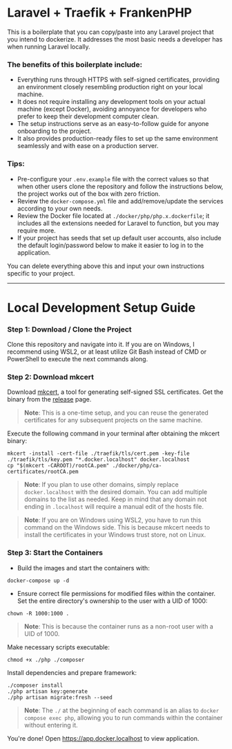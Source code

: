 # Laravel + Traefik + FrankenPHP

This is a boilerplate that you can copy/paste into any Laravel project that you intend to dockerize. 
It addresses the most basic needs a developer has when running Laravel locally.

### The benefits of this boilerplate include:

- Everything runs through HTTPS with self-signed certificates, providing an environment closely resembling production right on your local machine.
- It does not require installing any development tools on your actual machine (except Docker), avoiding annoyance for developers who prefer to keep their development computer clean.
- The setup instructions serve as an easy-to-follow guide for anyone onboarding to the project.
- It also provides production-ready files to set up the same environment seamlessly and with ease on a production server.

### Tips:

- Pre-configure your `.env.example` file with the correct values so that when other users clone the repository and follow the instructions below, the project works out of the box with zero friction.
- Review the `docker-compose.yml` file and add/remove/update the services according to your own needs.
- Review the Docker file located at `./docker/php/php.x.dockerfile`; it includes all the extensions needed for Laravel to function, but you may require more.
- If your project has seeds that set up default user accounts, also include the default login/password below to make it easier to log in to the application.

You can delete everything above this and input your own instructions specific to your project.

---

# Local Development Setup Guide

### Step 1: Download / Clone the Project

Clone this repository and navigate into it. If you are on Windows, I recommend using WSL2, or at least utilize Git Bash instead of CMD or PowerShell to execute the next commands along.

### Step 2: Download mkcert

Download [mkcert](https://github.com/FiloSottile/mkcert), a tool for generating self-signed SSL certificates. Get the binary from the [release](https://github.com/FiloSottile/mkcert/releases) page.

> **Note**: This is a one-time setup, and you can reuse the generated certificates for any subsequent projects on the same machine.

Execute the following command in your terminal after obtaining the mkcert binary:

```shell
mkcert -install -cert-file ./traefik/tls/cert.pem -key-file ./traefik/tls/key.pem "*.docker.localhost" docker.localhost
cp "$(mkcert -CAROOT)/rootCA.pem" ./docker/php/ca-certificates/rootCA.pem
```
> **Note**: If you plan to use other domains, simply replace `docker.localhost` with the desired domain. You can add multiple domains to the list as needed. Keep in mind that any domain not ending in `.localhost` will require a manual edit of the hosts file.

> **Note**: If you are on Windows using WSL2, you have to run this command on the Windows side. This is because mkcert needs to install the certificates in your Windows trust store, not on Linux.

### Step 3: Start the Containers

- Build the images and start the containers with:

```shell
docker-compose up -d
```

- Ensure correct file permissions for modified files within the container. Set the entire directory's ownership to the user with a UID of 1000:

```shell
chown -R 1000:1000 .
```
> **Note**: This is because the container runs as a non-root user with a UID of 1000.

Make necessary scripts executable:

```shell
chmod +x ./php ./composer
```

Install dependencies and prepare framework:

```shell
./composer install
./php artisan key:generate
./php artisan migrate:fresh --seed
```

> **Note**: The `./` at the beginning of each command is an alias to `docker compose exec php`, allowing you to run commands within the container without entering it.

You're done! Open https://app.docker.localhost to view application.
